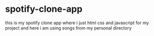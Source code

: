 # spotify-clone-app
this is my spotify clone app where i just html css and javascript for my project and here i am using songs from my personal directory 

